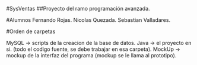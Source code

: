 #SysVentas
##Proyecto del ramo programación avanzada.

#Alumnos
Fernando Rojas.
Nicolas Quezada.
Sebastian Valladares.

#Orden de carpetas

MySQL  -> scripts de la creacion de la base de datos.
Java   -> el proyecto en si. (todo el codigo fuente, se debe trabajar en esa carpeta).
MockUp -> mockup de la interfaz del programa (mockup se le llama al prototipo).